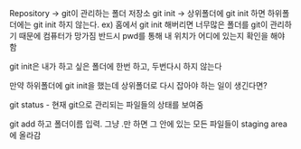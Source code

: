 Repository
-> git이 관리하는 폴더 저장소
git init
-> 상위폴더에 git init 하면 하위폴더에는 git init 하지 않는다.
ex) 홈에서 git init 해버리면 너무많은 폴더를 git이 관리하기 때문에 컴퓨터가 망가짐
반드시 pwd를 통해 내 위치가 어디에 있는지 확인을 해야 함

git init은 내가 하고 싶은 폴더에 한번 하고, 두번다시 하지 않는다

만약 하위폴더에 git init을 했는데 상위폴더로 다시 잡아야 하는 일이 생긴다면?

git status - 현재 git으로 관리되는 파일들의 상태를 보여줌

git add 하고 폴더이름 입력. 그냥 .만 하면 그 안에 있는 모든 파일들이 staging area에 올라감
